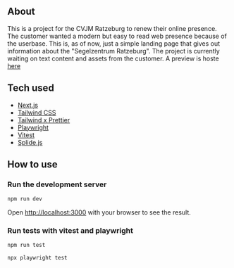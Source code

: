 ## About

This is a project for the CVJM Ratzeburg to renew their online presence. The customer wanted a modern but easy to read web presence because of the userbase. This is, as of now, just a simple landing page that gives out information about the "Segelzentrum Ratzeburg". The project is currently waiting on text content and assets from the customer. A preview is hoste [here](https://cvjm-next-ts-ui.vercel.app/)

## Tech used

-   [Next.js](https://nextjs.org/docs)
-   [Tailwind CSS](https://tailwindcss.com/docs/installation)
-   [Tailwind x Prettier](https://github.com/tailwindlabs/prettier-plugin-tailwindcss)
-   [Playwright](https://playwright.dev/docs/intro#installation)
-   [Vitest](https://vitest.dev/guide/)
-   [Splide.js](https://splidejs.com/guides/getting-started/)

## How to use

### Run the development server

```bash
npm run dev
```

Open [http://localhost:3000](http://localhost:3000) with your browser to see the result.

### Run tests with vitest and playwright

```bash
npm run test
```

```bash
npx playwright test
```
